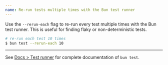 ```yaml
---
name: Re-run tests multiple times with the Bun test runner
---
```


Use the `--rerun-each` flag to re-run every test multiple times with the Bun test runner. This is useful for finding flaky or non-deterministic tests.

```sh
# re-run each test 10 times
$ bun test --rerun-each 10
```

---

See [Docs > Test runner](/docs/cli/test) for complete documentation of `bun test`.
